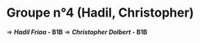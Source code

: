 # Groupe n°4 (Hadil, Christopher)

&rArr; <b><i>Hadil Friaa</i> - B1B</b>
&rArr; <b><i>Christopher Dolbert</i> - B1B</b>
